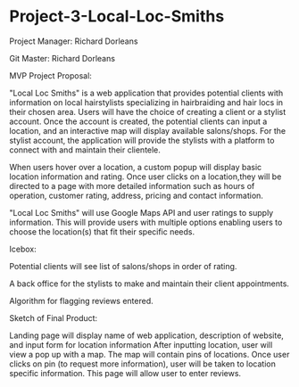 # Project-3-Local-Loc-Smiths


Project Manager: Richard Dorleans

Git Master: Richard Dorleans

MVP Project Proposal:

"Local Loc Smiths" is a web application that provides potential clients with information on local hairstylists specializing in hairbraiding and hair locs in their chosen area. Users will have the choice of creating a client or a stylist account. Once the account is created, the potential clients can input a location, and an interactive map will display available salons/shops.  For the stylist account, the application will provide the stylists with a platform to connect with and maintain their clientele.

When users hover over a location, a custom popup will display basic location information and rating. Once user clicks on a location,they will be directed to a page with more detailed information such as hours of operation, customer rating, address, pricing and contact information.

"Local Loc Smiths" will use Google Maps API and user ratings to supply information. This will provide users with multiple options enabling users to choose the location(s) that fit their specific needs.

Icebox:

Potential clients will see list of salons/shops in order of rating.

A back office for the stylists to make and maintain their client appointments.

Algorithm for flagging reviews entered.


Sketch of Final Product:

Landing page will display name of web application, description of website, and input form for location information
After inputting location, user will view a pop up with a map. The map will contain pins of locations.  Once user clicks on pin (to request more information), user will be taken to location specific information. This page will allow user to enter reviews.